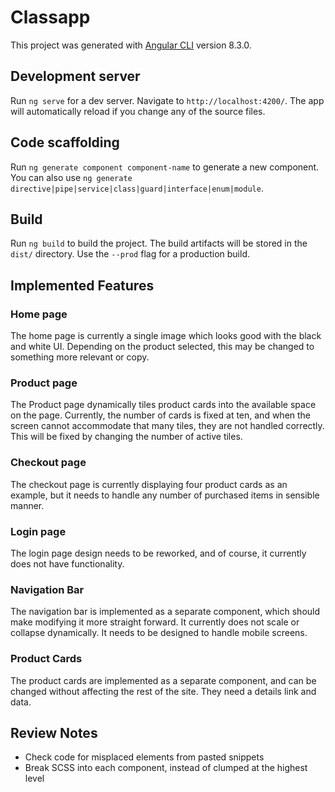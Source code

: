 # Classapp

This project was generated with [Angular CLI](https://github.com/angular/angular-cli) version 8.3.0.

## Development server

Run `ng serve` for a dev server. Navigate to `http://localhost:4200/`. The app will automatically reload if you change any of the source files.

## Code scaffolding

Run `ng generate component component-name` to generate a new component. You can also use `ng generate directive|pipe|service|class|guard|interface|enum|module`.

## Build

Run `ng build` to build the project. The build artifacts will be stored in the `dist/` directory. Use the `--prod` flag for a production build.

## Implemented Features

### Home page
The home page is currently a single image which looks good with the black and white UI. Depending on the product selected, this may be changed to something more relevant or copy.

### Product page
The Product page dynamically tiles product cards into the available space on the page. Currently, the number of cards is fixed at ten, and when the screen cannot accommodate that many tiles, they are not handled correctly. This will be fixed by changing the number of active tiles.

### Checkout page
The checkout page is currently displaying four product cards as an example, but it needs to handle any number of purchased items in sensible manner. 

### Login page
The login page design needs to be reworked, and of course, it currently does not have functionality. 

### Navigation Bar
The navigation bar is implemented as a separate component, which should make modifying it more straight forward. It currently does not scale or collapse dynamically. It needs to be designed to handle mobile screens.

### Product Cards
The product cards are implemented as a separate component, and can be changed without affecting the rest of the site. They need a details link and data.

## Review Notes
 - Check code for misplaced elements from pasted snippets
 - Break SCSS into each component, instead of clumped at the highest level